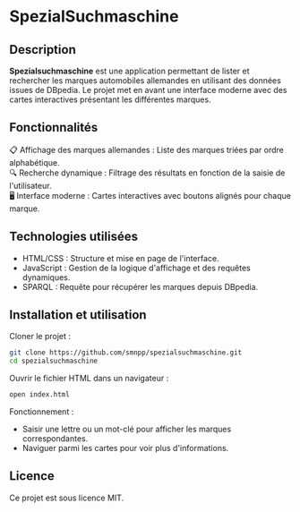 # SpezialSuchmaschine

## Description

**Spezialsuchmaschine** est une application permettant de lister et rechercher
les marques automobiles allemandes en utilisant des données issues de DBpedia.
Le projet met en avant une interface moderne avec des cartes interactives
présentant les différentes marques.

## Fonctionnalités

📋 Affichage des marques allemandes : Liste des marques triées par ordre
alphabétique. \
🔍 Recherche dynamique : Filtrage des résultats en fonction de la saisie de l'utilisateur.
\
 🖥️ Interface moderne : Cartes interactives avec boutons alignés pour chaque marque.

## Technologies utilisées

-   HTML/CSS : Structure et mise en page de l'interface.
-   JavaScript : Gestion de la logique d'affichage et des requêtes dynamiques.
-   SPARQL : Requête pour récupérer les marques depuis DBpedia.

## Installation et utilisation

Cloner le projet :

```bash
git clone https://github.com/smnpp/spezialsuchmaschine.git
cd spezialsuchmaschine
```

Ouvrir le fichier HTML dans un navigateur :

```bash
open index.html
```

Fonctionnement :

-   Saisir une lettre ou un mot-clé pour afficher les marques correspondantes.
-   Naviguer parmi les cartes pour voir plus d'informations.

## Licence

Ce projet est sous licence MIT.
